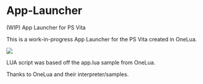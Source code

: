 # App-Launcher
(WIP) App Launcher for PS Vita

This is a work-in-progress App Launcher for the PS Vita created in OneLua.

<img src=http://i.imgur.com/bhh78YK.jpg?1></img>

LUA script was based off the app.lua sample from OneLua.

Thanks to OneLua and their interpreter/samples.
